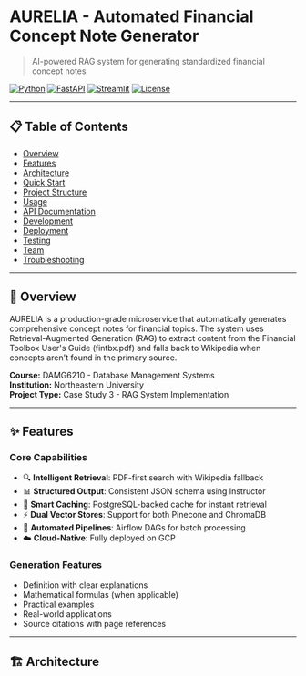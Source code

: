 # AURELIA - Automated Financial Concept Note Generator

> AI-powered RAG system for generating standardized financial concept notes

[![Python](https://img.shields.io/badge/Python-3.10+-blue.svg)](https://www.python.org/downloads/)
[![FastAPI](https://img.shields.io/badge/FastAPI-0.109.0-green.svg)](https://fastapi.tiangolo.com/)
[![Streamlit](https://img.shields.io/badge/Streamlit-1.29.0-red.svg)](https://streamlit.io/)
[![License](https://img.shields.io/badge/License-Educational-yellow.svg)]()

---

## 📋 Table of Contents

- [Overview](#overview)
- [Features](#features)
- [Architecture](#architecture)
- [Quick Start](#quick-start)
- [Project Structure](#project-structure)
- [Usage](#usage)
- [API Documentation](#api-documentation)
- [Development](#development)
- [Deployment](#deployment)
- [Testing](#testing)
- [Team](#team)
- [Troubleshooting](#troubleshooting)

---

## 🎯 Overview

AURELIA is a production-grade microservice that automatically generates comprehensive concept notes for financial topics. The system uses Retrieval-Augmented Generation (RAG) to extract content from the Financial Toolbox User's Guide (fintbx.pdf) and falls back to Wikipedia when concepts aren't found in the primary source.

**Course:** DAMG6210 - Database Management Systems  
**Institution:** Northeastern University  
**Project Type:** Case Study 3 - RAG System Implementation

---

## ✨ Features

### Core Capabilities
- 🔍 **Intelligent Retrieval**: PDF-first search with Wikipedia fallback
- 📊 **Structured Output**: Consistent JSON schema using Instructor
- 💾 **Smart Caching**: PostgreSQL-backed cache for instant retrieval
- ⚡ **Dual Vector Stores**: Support for both Pinecone and ChromaDB
- 🔄 **Automated Pipelines**: Airflow DAGs for batch processing
- ☁️ **Cloud-Native**: Fully deployed on GCP

### Generation Features
- Definition with clear explanations
- Mathematical formulas (when applicable)
- Practical examples
- Real-world applications
- Source citations with page references

---

## 🏗️ Architecture